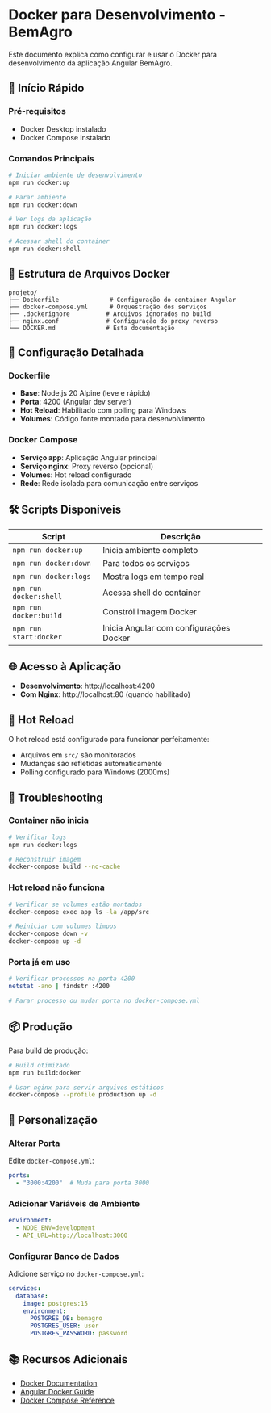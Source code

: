 # Docker para Desenvolvimento - BemAgro

Este documento explica como configurar e usar o Docker para desenvolvimento da aplicação Angular BemAgro.

## 🚀 Início Rápido

### Pré-requisitos
- Docker Desktop instalado
- Docker Compose instalado

### Comandos Principais

```bash
# Iniciar ambiente de desenvolvimento
npm run docker:up

# Parar ambiente
npm run docker:down

# Ver logs da aplicação
npm run docker:logs

# Acessar shell do container
npm run docker:shell
```

## 📁 Estrutura de Arquivos Docker

```
projeto/
├── Dockerfile              # Configuração do container Angular
├── docker-compose.yml      # Orquestração dos serviços
├── .dockerignore          # Arquivos ignorados no build
├── nginx.conf             # Configuração do proxy reverso
└── DOCKER.md              # Esta documentação
```

## 🔧 Configuração Detalhada

### Dockerfile
- **Base**: Node.js 20 Alpine (leve e rápido)
- **Porta**: 4200 (Angular dev server)
- **Hot Reload**: Habilitado com polling para Windows
- **Volumes**: Código fonte montado para desenvolvimento

### Docker Compose
- **Serviço app**: Aplicação Angular principal
- **Serviço nginx**: Proxy reverso (opcional)
- **Volumes**: Hot reload configurado
- **Rede**: Rede isolada para comunicação entre serviços

## 🛠️ Scripts Disponíveis

| Script | Descrição |
|--------|-----------|
| `npm run docker:up` | Inicia ambiente completo |
| `npm run docker:down` | Para todos os serviços |
| `npm run docker:logs` | Mostra logs em tempo real |
| `npm run docker:shell` | Acessa shell do container |
| `npm run docker:build` | Constrói imagem Docker |
| `npm run start:docker` | Inicia Angular com configurações Docker |

## 🌐 Acesso à Aplicação

- **Desenvolvimento**: http://localhost:4200
- **Com Nginx**: http://localhost:80 (quando habilitado)

## 🔄 Hot Reload

O hot reload está configurado para funcionar perfeitamente:
- Arquivos em `src/` são monitorados
- Mudanças são refletidas automaticamente
- Polling configurado para Windows (2000ms)

## 🐛 Troubleshooting

### Container não inicia
```bash
# Verificar logs
npm run docker:logs

# Reconstruir imagem
docker-compose build --no-cache
```

### Hot reload não funciona
```bash
# Verificar se volumes estão montados
docker-compose exec app ls -la /app/src

# Reiniciar com volumes limpos
docker-compose down -v
docker-compose up -d
```

### Porta já em uso
```bash
# Verificar processos na porta 4200
netstat -ano | findstr :4200

# Parar processo ou mudar porta no docker-compose.yml
```

## 📦 Produção

Para build de produção:

```bash
# Build otimizado
npm run build:docker

# Usar nginx para servir arquivos estáticos
docker-compose --profile production up -d
```

## 🔧 Personalização

### Alterar Porta
Edite `docker-compose.yml`:
```yaml
ports:
  - "3000:4200"  # Muda para porta 3000
```

### Adicionar Variáveis de Ambiente
```yaml
environment:
  - NODE_ENV=development
  - API_URL=http://localhost:3000
```

### Configurar Banco de Dados
Adicione serviço no `docker-compose.yml`:
```yaml
services:
  database:
    image: postgres:15
    environment:
      POSTGRES_DB: bemagro
      POSTGRES_USER: user
      POSTGRES_PASSWORD: password
```

## 📚 Recursos Adicionais

- [Docker Documentation](https://docs.docker.com/)
- [Angular Docker Guide](https://angular.io/guide/docker)
- [Docker Compose Reference](https://docs.docker.com/compose/)
